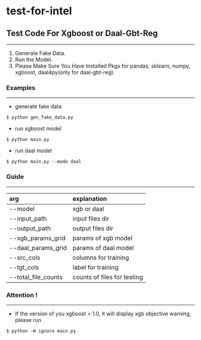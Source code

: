 # test-for-intel

## Test Code For Xgboost or Daal-Gbt-Reg

---
1. Generate Fake Data.
2. Run the Model.
3. Please Make Sure You Have Installed Pkgs for pandas, sklearn, numpy, xgboost, daal4py(only for daal-gbt-reg).

### Examples

---
- generate fake data
```
$ python gen_fake_data.py
``` 
- run xgboost model
```
$ python main.py
```
- run daal model
```
$ python main.py --mode daal
``` 

### Guide

---
| arg | explanation |
| :---- | :---- |
| --model | xgb or daal |
| --input_path | input files dir |
| --output_path | output files dir |
| --xgb_params_grid | params of xgb model |
| --daal_params_grid | params of daal model |
| --src_cols | columns for training |
| --tgt_cols | label for training |
|--total_file_counts | counts of files for testing |

### Attention !

---
- If the version of you xgboost < 1.0, it will display xgb objective warning, please run
```angular2
$ python -W ignore main.py
```

